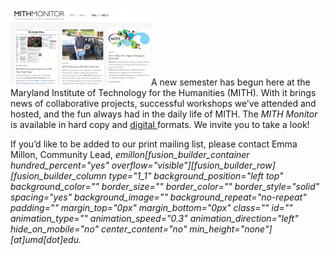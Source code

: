 [![MITH Monitor - Spring 2012](../images/2012-01-MITH_Monitor_Spring12-225x124.png "MITH_Monitor_Spring12")](http://mith.umd.edu/monitor/spring-2012)A new semester has begun here at the Maryland Institute of Technology for the Humanities (MITH). With it brings news of collaborative projects, successful workshops we’ve attended and hosted, and the fun always had in the daily life of MITH. The _MITH Monitor_ is available in hard copy and [digital ](http://mith.umd.edu/monitor/spring-2012)formats. We invite you to take a look!

If you’d like to be added to our print mailing list, please contact Emma Millon, Community Lead, _emillon\[fusion_builder_container hundred_percent="yes" overflow="visible"]\[fusion_builder_row]\[fusion_builder_column type="1_1" background_position="left top" background_color="" border_size="" border_color="" border_style="solid" spacing="yes" background_image="" background_repeat="no-repeat" padding="" margin_top="0px" margin_bottom="0px" class="" id="" animation_type="" animation_speed="0.3" animation_direction="left" hide_on_mobile="no" center_content="no" min_height="none"]\[at]umd\[dot]edu._